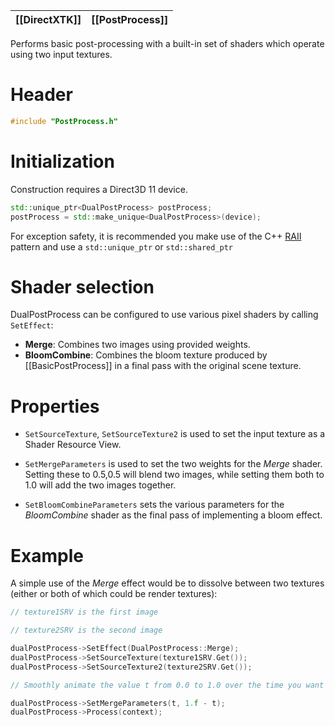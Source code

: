 |[[DirectXTK]]|[[PostProcess]]|
|---|---|

Performs basic post-processing with a built-in set of shaders which operate using two input textures.

# Header
```cpp
#include "PostProcess.h"
```

# Initialization
Construction requires a Direct3D 11 device.

```cpp
std::unique_ptr<DualPostProcess> postProcess;
postProcess = std::make_unique<DualPostProcess>(device);
```

For exception safety, it is recommended you make use of the C++ [RAII](http://en.wikipedia.org/wiki/Resource_Acquisition_Is_Initialization) pattern and use a ``std::unique_ptr`` or ``std::shared_ptr``

# Shader selection

DualPostProcess can be configured to use various pixel shaders by calling ``SetEffect``:

* **Merge**: Combines two images using provided weights.
* **BloomCombine**: Combines the bloom texture produced by [[BasicPostProcess]] in a final pass with the original scene texture.

# Properties

* ``SetSourceTexture``, ``SetSourceTexture2`` is used to set the input texture as a Shader Resource View.

* ``SetMergeParameters`` is used to set the two weights for the _Merge_ shader. Setting these to 0.5,0.5 will blend two images, while setting them both to 1.0 will add the two images together.

* ``SetBloomCombineParameters`` sets the various parameters for the _BloomCombine_ shader as the final pass of implementing a bloom effect.

# Example

A simple use of the *Merge* effect would be to dissolve between two textures (either or both of which could be render textures):

```cpp
// texture1SRV is the first image

// texture2SRV is the second image

dualPostProcess->SetEffect(DualPostProcess::Merge);
dualPostProcess->SetSourceTexture(texture1SRV.Get());
dualPostProcess->SetSourceTexture2(texture2SRV.Get());

// Smoothly animate the value t from 0.0 to 1.0 over the time you want the dissolve to take.

dualPostProcess->SetMergeParameters(t, 1.f - t);
dualPostProcess->Process(context);
```

